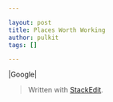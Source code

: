 ```yaml
---

layout: post
title: Places Worth Working
author: pulkit
tags: []

---
```


|Google|

> Written with [StackEdit](https://stackedit.io/).
<!--stackedit_data:
eyJoaXN0b3J5IjpbMTQ5MTE4MTA4MV19
-->